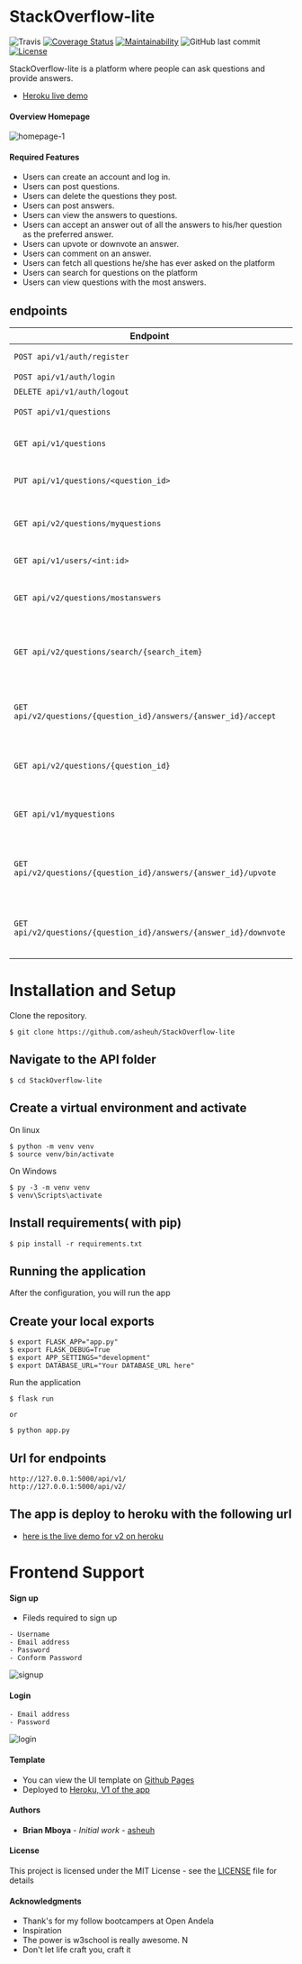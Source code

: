 # StackOverflow-lite

![Travis](https://travis-ci.com/asheuh/StackOverflow-lite.svg?branch=develop-v2)
[![Coverage Status](https://coveralls.io/repos/github/asheuh/StackOverflow-lite/badge.svg?branch=develop-v2)](https://coveralls.io/github/asheuh/StackOverflow-lite?branch=develop-v2)
[![Maintainability](https://api.codeclimate.com/v1/badges/465755288bc6481668ed/maintainability)](https://codeclimate.com/github/asheuh/StackOverflow-lite/maintainability)
![GitHub last commit](https://img.shields.io/github/last-commit/asheuh/StackOverflow-lite/develop-v2.svg)
[![License](http://img.shields.io/:license-mit-blue.svg)](http://doge.mit-license.org)

StackOverflow-lite is a platform where people can ask questions and provide answers.

* [Heroku live demo](https://stackoverflow-lite-heroku.herokuapp.com)

#### Overview Homepage

![homepage-1](https://user-images.githubusercontent.com/22955146/43910415-7143a362-9c05-11e8-836e-39aaaac1ca76.png)

#### Required Features

- Users can create an account and log in.
- Users can post questions.
- Users can delete the questions they post.
- Users can post answers.
- Users can view the answers to questions.
- Users can accept an answer out of all the answers to his/her question as the preferred answer.
- Users can upvote or downvote an answer.
- Users can comment on an answer.
- Users can fetch all questions he/she has ever asked on the platform
- Users can search for questions on the platform
- Users can view questions with the most answers.

## endpoints
|  Endpoint  | Task  |
|  ---  | --- |
| `POST api/v1/auth/register` | signing up a user |
| `POST api/v1/auth/login`  | log in user|
| `DELETE api/v1/auth/logout` | logout user |
| `POST api/v1/questions` | User create a question | 
| `GET api/v1/questions` | User can view all questions|
| `PUT api/v1/questions/<question_id>` | User gets a single question |
| `GET api/v2/questions/myquestions` | User gets all their questions (all)|
| `GET api/v1/users/<int:id>` | Get user details |
| `GET api/v2/questions/mostanswers` | User gets questions with most answers(all)|
| `GET api/v2/questions/search/{search_item}` | User searches for a question or answer(all)|
| `GET api/v2/questions/{question_id}/answers/{answer_id}/accept` | User can accept an answer to their question|
| `GET api/v2/questions/{question_id}` | User can delete the questions they post|
| `GET api/v1/myquestions` | User gets all their questions (all)|
| `GET api/v2/questions/{question_id}/answers/{answer_id}/upvote` | User can upvote an answer to their question|
| `GET api/v2/questions/{question_id}/answers/{answer_id}/downvote` | User can downvote an answer to their question|


# Installation and Setup
Clone the repository.

```
$ git clone https://github.com/asheuh/StackOverflow-lite
```

## Navigate to the API folder

```
$ cd StackOverflow-lite
```

## Create a virtual environment and activate

On linux

```
$ python -m venv venv
$ source venv/bin/activate

```

On Windows

```
$ py -3 -m venv venv
$ venv\Scripts\activate

```

## Install requirements( with pip)

```
$ pip install -r requirements.txt

```

## Running the application

After the configuration, you will run the app

## Create your local exports

```
$ export FLASK_APP="app.py"
$ export FLASK_DEBUG=True
$ export APP_SETTINGS="development"
$ export DATABASE_URL="Your DATABASE_URL here"

```

Run the application

```
$ flask run

or

$ python app.py

```

## Url for endpoints

```
http://127.0.0.1:5000/api/v1/
http://127.0.0.1:5000/api/v2/

```
## The app is deploy to heroku with the following url

* [here is the live demo for v2 on heroku](https://stackoverflow-lite-heroku.herokuapp.com/api/v2/)

# Frontend Support

#### Sign up
- Fileds required to sign up

```
- Username
- Email address
- Password
- Conform Password

```
![signup](https://user-images.githubusercontent.com/22955146/43834826-45c57c3a-9b18-11e8-9c44-6d46e0fc614f.png)

#### Login

```
- Email address
- Password

```
![login](https://user-images.githubusercontent.com/22955146/43835943-5f443e68-9b1c-11e8-9cbf-1d4e154f722a.png)

#### Template

- You can view the UI template on [Github Pages](https://asheuh.github.io/StackOverflow-lite)
- Deployed to [Heroku, V1 of the app](https://stackoverflow-lite-heroku.herokuapp.com/api/v1/)

#### Authors

* **Brian Mboya** - *Initial work* - [asheuh](https://github.com/asheuh)

#### License

This project is licensed under the MIT License - see the [LICENSE](LICENSE) file for details

#### Acknowledgments

* Thank's for my follow bootcampers at Open Andela
* Inspiration
* The power is w3school is really awesome. N
* Don't let life craft you, craft it

